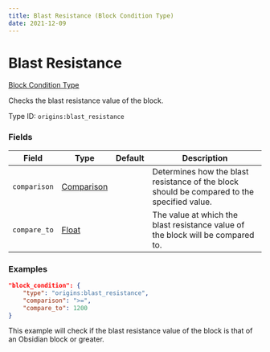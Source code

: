 ```yaml
---
title: Blast Resistance (Block Condition Type)
date: 2021-12-09
---
```


# Blast Resistance

[Block Condition Type](../block_condition_types.md)

Checks the blast resistance value of the block.

Type ID: `origins:blast_resistance`


### Fields

Field | Type | Default | Description
------|------|---------|------------
`comparison` | [Comparison](../data_types/comparison.md) | | Determines how the blast resistance of the block should be compared to the specified value.
`compare_to` | [Float](../data_types/float.md) | | The value at which the blast resistance value of the block will be compared to.


### Examples

```json
"block_condition": {
    "type": "origins:blast_resistance",
    "comparison": ">=",
    "compare_to": 1200
}
```

This example will check if the blast resistance value of the block is that of an Obsidian block or greater.

